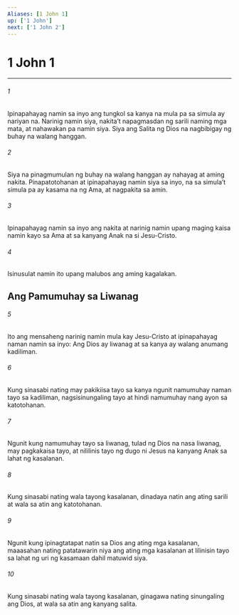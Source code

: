 ```yaml
---
Aliases: [1 John 1]
up: ['1 John']
next: ['1 John 2']
---
```

# 1 John 1

***

###### 1
Ipinapahayag namin sa inyo ang tungkol sa kanya na mula pa sa simula ay nariyan na. Narinig namin siya, nakitaʼt napagmasdan ng sarili naming mga mata, at nahawakan pa namin siya. Siya ang Salita ng Dios na nagbibigay ng buhay na walang hanggan. 

###### 2
Siya na pinagmumulan ng buhay na walang hanggan ay nahayag at aming nakita. Pinapatotohanan at ipinapahayag namin siya sa inyo, na sa simulaʼt simula pa ay kasama na ng Ama, at nagpakita sa amin. 

###### 3
Ipinapahayag namin sa inyo ang nakita at narinig namin upang maging kaisa namin kayo sa Ama at sa kanyang Anak na si Jesu-Cristo. 

###### 4
Isinusulat namin ito upang malubos ang aming kagalakan.

## Ang Pamumuhay sa Liwanag 

###### 5
Ito ang mensaheng narinig namin mula kay Jesu-Cristo at ipinapahayag naman namin sa inyo: Ang Dios ay liwanag at sa kanya ay walang anumang kadiliman. 

###### 6
Kung sinasabi nating may pakikiisa tayo sa kanya ngunit namumuhay naman tayo sa kadiliman, nagsisinungaling tayo at hindi namumuhay nang ayon sa katotohanan. 

###### 7
Ngunit kung namumuhay tayo sa liwanag, tulad ng Dios na nasa liwanag, may pagkakaisa tayo, at nililinis tayo ng dugo ni Jesus na kanyang Anak sa lahat ng kasalanan. 

###### 8
Kung sinasabi nating wala tayong kasalanan, dinadaya natin ang ating sarili at wala sa atin ang katotohanan. 

###### 9
Ngunit kung ipinagtatapat natin sa Dios ang ating mga kasalanan, maaasahan nating patatawarin niya ang ating mga kasalanan at lilinisin tayo sa lahat ng uri ng kasamaan dahil matuwid siya. 

###### 10
Kung sinasabi nating wala tayong kasalanan, ginagawa nating sinungaling ang Dios, at wala sa atin ang kanyang salita.
